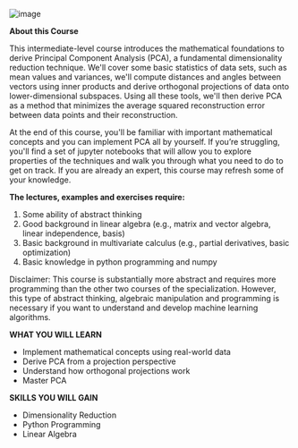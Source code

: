 
![image](https://user-images.githubusercontent.com/33997173/137076439-0e65018d-63b4-4653-9437-57fde08580ea.png)

**About this Course**

This intermediate-level course introduces the mathematical foundations to derive Principal Component Analysis (PCA), a fundamental dimensionality reduction technique. We'll cover some basic statistics of data sets, such as mean values and variances, we'll compute distances and angles between vectors using inner products and derive orthogonal projections of data onto lower-dimensional subspaces. Using all these tools, we'll then derive PCA as a method that minimizes the average squared reconstruction error between data points and their reconstruction.

At the end of this course, you'll be familiar with important mathematical concepts and you can implement PCA all by yourself. If you’re struggling, you'll find a set of jupyter notebooks that will allow you to explore properties of the techniques and walk you through what you need to do to get on track. If you are already an expert, this course may refresh some of your knowledge.

**The lectures, examples and exercises require:**
1. Some ability of abstract thinking
2. Good background in linear algebra (e.g., matrix and vector algebra, linear independence, basis)
3. Basic background in multivariate calculus (e.g., partial derivatives, basic optimization)
4. Basic knowledge in python programming and numpy

Disclaimer: This course is substantially more abstract and requires more programming than the other two courses of the specialization. However, this type of abstract thinking, algebraic manipulation and programming is necessary if you want to understand and develop machine learning algorithms.


**WHAT YOU WILL LEARN**

* Implement mathematical concepts using real-world data
* Derive PCA from a projection perspective
* Understand how orthogonal projections work
* Master PCA

**SKILLS YOU WILL GAIN**

* Dimensionality Reduction
* Python Programming
* Linear Algebra

